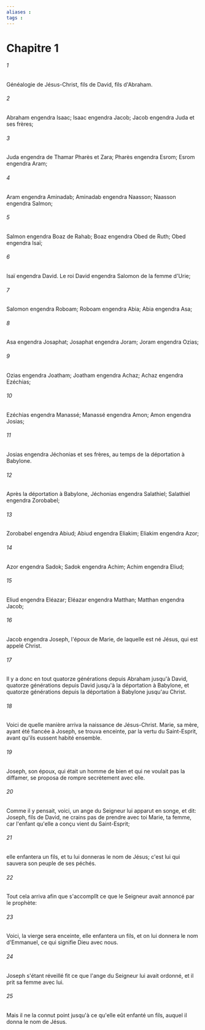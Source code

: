 ```yaml
---
aliases : 
tags : 
---
```


# Chapitre 1

###### 1
Généalogie de Jésus-Christ, fils de David, fils d'Abraham.
###### 2
Abraham engendra Isaac; Isaac engendra Jacob; Jacob engendra Juda et ses frères;
###### 3
Juda engendra de Thamar Pharès et Zara; Pharès engendra Esrom; Esrom engendra Aram;
###### 4
Aram engendra Aminadab; Aminadab engendra Naasson; Naasson engendra Salmon;
###### 5
Salmon engendra Boaz de Rahab; Boaz engendra Obed de Ruth; Obed engendra Isaï;
###### 6
Isaï engendra David. Le roi David engendra Salomon de la femme d'Urie;
###### 7
Salomon engendra Roboam; Roboam engendra Abia; Abia engendra Asa;
###### 8
Asa engendra Josaphat; Josaphat engendra Joram; Joram engendra Ozias;
###### 9
Ozias engendra Joatham; Joatham engendra Achaz; Achaz engendra Ezéchias;
###### 10
Ezéchias engendra Manassé; Manassé engendra Amon; Amon engendra Josias;
###### 11
Josias engendra Jéchonias et ses frères, au temps de la déportation à Babylone.
###### 12
Après la déportation à Babylone, Jéchonias engendra Salathiel; Salathiel engendra Zorobabel;
###### 13
Zorobabel engendra Abiud; Abiud engendra Eliakim; Eliakim engendra Azor;
###### 14
Azor engendra Sadok; Sadok engendra Achim; Achim engendra Eliud;
###### 15
Eliud engendra Eléazar; Eléazar engendra Matthan; Matthan engendra Jacob;
###### 16
Jacob engendra Joseph, l'époux de Marie, de laquelle est né Jésus, qui est appelé Christ.
###### 17
Il y a donc en tout quatorze générations depuis Abraham jusqu'à David, quatorze générations depuis David jusqu'à la déportation à Babylone, et quatorze générations depuis la déportation à Babylone jusqu'au Christ.
###### 18
Voici de quelle manière arriva la naissance de Jésus-Christ. Marie, sa mère, ayant été fiancée à Joseph, se trouva enceinte, par la vertu du Saint-Esprit, avant qu'ils eussent habité ensemble.
###### 19
Joseph, son époux, qui était un homme de bien et qui ne voulait pas la diffamer, se proposa de rompre secrètement avec elle.
###### 20
Comme il y pensait, voici, un ange du Seigneur lui apparut en songe, et dit: Joseph, fils de David, ne crains pas de prendre avec toi Marie, ta femme, car l'enfant qu'elle a conçu vient du Saint-Esprit;
###### 21
elle enfantera un fils, et tu lui donneras le nom de Jésus; c'est lui qui sauvera son peuple de ses péchés.
###### 22
Tout cela arriva afin que s'accomplît ce que le Seigneur avait annoncé par le prophète:
###### 23
Voici, la vierge sera enceinte, elle enfantera un fils, et on lui donnera le nom d'Emmanuel, ce qui signifie Dieu avec nous.
###### 24
Joseph s'étant réveillé fit ce que l'ange du Seigneur lui avait ordonné, et il prit sa femme avec lui.
###### 25
Mais il ne la connut point jusqu'à ce qu'elle eût enfanté un fils, auquel il donna le nom de Jésus.
